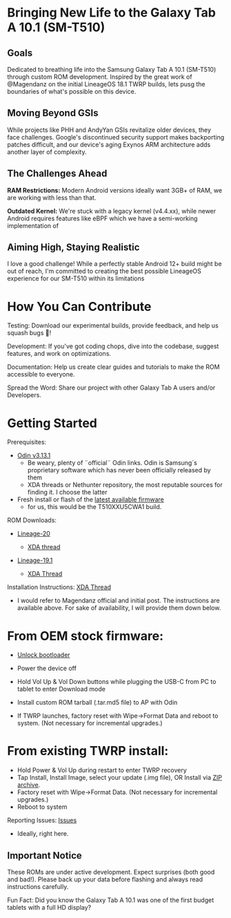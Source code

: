 # Bringing New Life to the Galaxy Tab A 10.1 (SM-T510)
## Goals

Dedicated to breathing life into the Samsung Galaxy Tab A 10.1 (SM-T510) through custom ROM development. Inspired by the great work of @Magendanz on the initial LineageOS 18.1 TWRP builds, lets pusg the boundaries of what's possible on this device.


## Moving Beyond GSIs

While projects like PHH and AndyYan GSIs revitalize older devices, they face challenges. Google's discontinued security support makes backporting patches difficult, and our device's aging Exynos ARM architecture adds another layer of complexity.


## The Challenges Ahead


**RAM Restrictions:** Modern Android versions ideally want 3GB+ of RAM, we are working with less than that.

**Outdated Kernel:** We're stuck with a legacy kernel (v4.4.xx), while newer Android requires features like eBPF which we have a semi-working implementation of



## Aiming High, Staying Realistic


I love a good challenge! While a perfectly stable Android 12+ build might be out of reach, I'm committed to creating the best possible LineageOS experience for our SM-T510 within its limitations



# How You Can Contribute


Testing: Download our experimental builds, provide feedback, and help us squash bugs 🐛!

Development: If you've got coding chops, dive into the codebase, suggest features, and work on optimizations.

Documentation: Help us create clear guides and tutorials to make the ROM accessible to everyone.

Spread the Word: Share our project with other Galaxy Tab A users and/or Developers.



# Getting Started

Prerequisites:
- [Odin v3.13.1](https://build.nethunter.com/samsung-tools/)
  - Be weary, plenty of ¨official¨ Odin links. Odin is Samsung´s proprietary software which has never been officially released by them
  - XDA threads or Nethunter repository, the most reputable sources for finding it. I choose the latter
- Fresh install or flash of the [latest available firmware](https://samfw.com/firmware/SM-T510/)
  - for us, this would be the T510XXU5CWA1 build.
 
ROM Downloads: 
- [Lineage-20](https://github.com/gta3xlwifi-dev/android_device_samsung_gta3xlwifi/releases/tag/20.0-20230901)
  - [XDA thread](https://xdaforums.com/t/rom-sm-t510-unofficial-lineageos-20-0-for-galaxy-tab-a-10-1-2019.4623077/)
 
- [Lineage-19.1](https://github.com/gta3xlwifi-dev/android_device_samsung_gta3xlwifi/releases/tag/19.1-20230403)
  - [XDA Thread](https://xdaforums.com/t/rom-sm-t510-unofficial-lineageos-19-1-for-galaxy-tab-a-10-1-2019.4494595/)
 

Installation Instructions: 
[XDA Thread](https://xdaforums.com/t/rom-sm-t510-unofficial-lineageos-20-0-for-galaxy-tab-a-10-1-2019.4623077/)
- I would refer to Magendanz official and initial post. The instructions are available above. For sake of availability, I will provide them down below.

# From OEM stock firmware:
- [Unlock bootloader](https://www.ifixit.com/Guide/How+to+unlock+the+bootloader+of+an+Android+Phone/152629)
- Power the device off
- Hold Vol Up & Vol Down buttons while plugging the USB-C from PC to tablet to enter Download mode
 
- Install custom ROM tarball (.tar.md5 file) to AP with Odin
- If TWRP launches, factory reset with Wipe->Format Data and reboot to system. (Not necessary for incremental upgrades.)

# From existing TWRP install:
- Hold Power & Vol Up during restart to enter TWRP recovery
- Tap Install, Install Image, select your update (.img file), OR Install via [ZIP archive](https://github.com/gta3xlwifi-dev/android_device_samsung_gta3xlwifi/releases/tag/20.0-20230901). 
- Factory reset with Wipe->Format Data. (Not necessary for incremental upgrades.)
- Reboot to system

Reporting Issues: [Issues](https://github.com/gta3xlwifi-dev/.github/issues)
- Ideally, right here.

## Important Notice

These ROMs are under active development. Expect surprises (both good and bad!).  Please back up your data before flashing and always read instructions carefully.


Fun Fact: Did you know the Galaxy Tab A 10.1 was one of the first budget tablets with a full HD display? 
